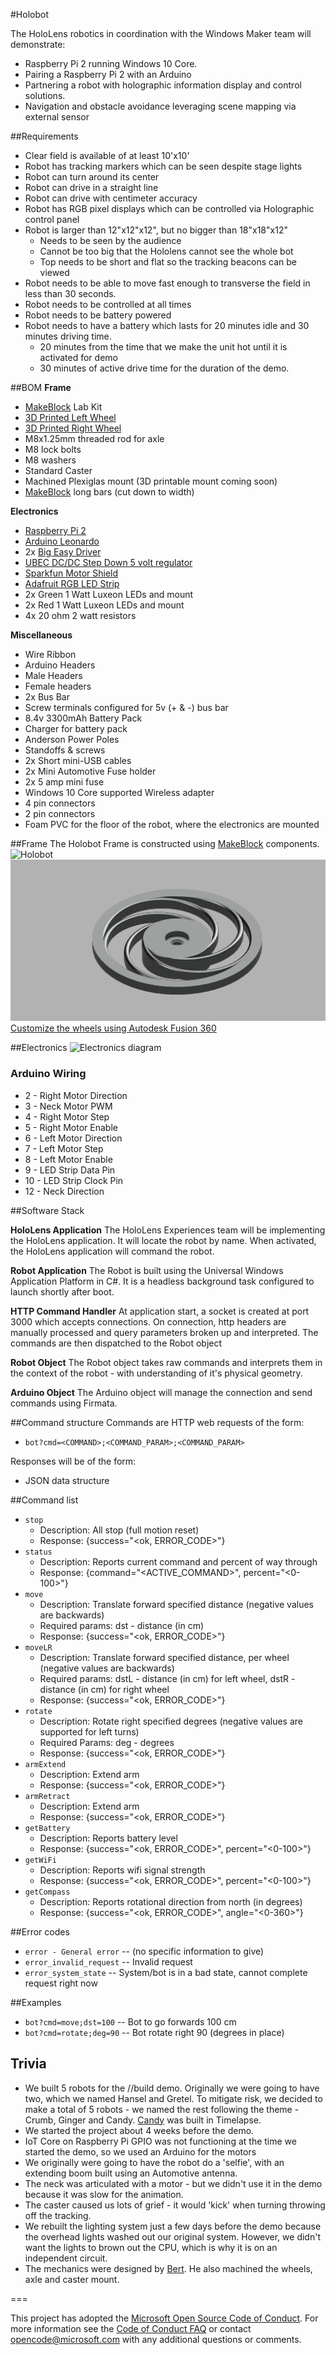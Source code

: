 #Holobot

The HoloLens robotics in coordination with the Windows Maker team will demonstrate:
- Raspberry Pi 2 running Windows 10 Core.
- Pairing a Raspberry Pi 2 with an Arduino
- Partnering a robot with holographic information display and control solutions. 
- Navigation and obstacle avoidance leveraging scene mapping via external sensor


##Requirements
- Clear field is available of at least 10'x10'
- Robot has tracking markers which can be seen despite stage lights
- Robot can turn around its center
- Robot can drive in a straight line
- Robot can drive with centimeter accuracy
- Robot has RGB pixel displays which can be controlled via Holographic control panel
- Robot is larger than 12"x12"x12", but no bigger than 18"x18"x12"
  * Needs to be seen by the audience
  * Cannot be too big that the Hololens cannot see the whole bot
  * Top needs to be short and flat so the tracking beacons can be viewed
- Robot needs to be able to move fast enough to transverse the field in less than 30 seconds.
- Robot needs to be controlled at all times
- Robot needs to be battery powered
- Robot needs to have a battery which lasts for 20 minutes idle and 30 minutes driving time.
  * 20 minutes from the time that we make the unit hot until it is activated for demo
  * 30 minutes of active drive time for the duration of the demo.

##BOM
**Frame**
* [MakeBlock](http://MakeBlock.cc) Lab Kit
* [3D Printed Left Wheel](Parts/holobot_wheel_left.stl)
* [3D Printed Right Wheel](Parts/holobot_wheel_right.stl)
* M8x1.25mm threaded rod for axle
* M8 lock bolts
* M8 washers
* Standard Caster
* Machined Plexiglas mount (3D printable mount coming soon)
* [MakeBlock](http://MakeBlock.cc) long bars (cut down to width)

**Electronics**
* [Raspberry Pi 2](Raspberrypi.org)
* [Arduino Leonardo](http://store.arduino.cc/product/A000057)
* 2x [Big Easy Driver](https://www.sparkfun.com/products/12859)
* [UBEC DC/DC Step Down 5 volt regulator](https://www.adafruit.com/products/1385)
* [Sparkfun Motor Shield](https://www.sparkfun.com/products/9815)
* [Adafruit RGB LED Strip](http://www.adafruit.com/product/306)
* 2x Green 1 Watt Luxeon LEDs and mount
* 2x Red 1 Watt Luxeon LEDs and mount
* 4x 20 ohm 2 watt resistors

**Miscellaneous**
* Wire Ribbon
* Arduino Headers
* Male Headers
* Female headers
* 2x Bus Bar
* Screw terminals configured for 5v (+ & -) bus bar
* 8.4v 3300mAh Battery Pack
* Charger for battery pack
* Anderson Power Poles
* Standoffs & screws
* 2x Short mini-USB cables
* 2x Mini Automotive Fuse holder
* 2x 5 amp mini fuse
* Windows 10 Core supported Wireless adapter
* 4 pin connectors
* 2 pin connectors
* Foam PVC for the floor of the robot, where the electronics are mounted


##Frame
The Holobot Frame is constructed using [MakeBlock](http://MakeBlock.cc) components. 
![Holobot](Images/Holobot.png)
![B15 Wheel](Images/B15_Wheel.png)
[Customize the wheels using Autodesk Fusion 360](http://a360.co/1NZI9nd)

##Electronics
![Electronics diagram](Images/Electronics.png)

### Arduino Wiring
* 2    -   Right Motor Direction
* 3    -   Neck Motor PWM
* 4    -   Right Motor Step
* 5    -   Right Motor Enable
* 6    -   Left Motor Direction
* 7    -   Left Motor Step
* 8    -   Left Motor Enable
* 9    -   LED Strip Data Pin
* 10   -   LED Strip Clock Pin
* 12   -   Neck Direction

##Software Stack

**HoloLens Application**
The HoloLens Experiences team will be implementing the HoloLens application. It will locate the robot by name. When activated, the HoloLens application will command the robot.

**Robot Application**
The Robot is built using the Universal Windows Application Platform in C#. It is a headless background task configured to launch shortly after boot.

**HTTP Command Handler**
At application start, a socket is created at port 3000 which accepts connections. On connection, http headers are manually processed and query parameters broken up and interpreted. The commands are then dispatched to the Robot object

**Robot Object**
The Robot object takes raw commands and interprets them in the context of the robot - with understanding of it's physical geometry.

**Arduino Object**
The Arduino object will manage the connection and send commands using Firmata.

##Command structure
Commands are HTTP web requests of the form:
- `bot?cmd=<COMMAND>;<COMMAND_PARAM>;<COMMAND_PARAM>`
 
Responses will be of the form:
- JSON data structure
 
##Command list
- `stop`
  * Description: All stop (full motion reset)
  * Response: {success="<ok, ERROR_CODE>"}
- `status`
  * Description: Reports current command and percent of way through
  * Response: {command="<ACTIVE_COMMAND>", percent="<0-100>"}
- `move`
  * Description: Translate forward specified distance (negative values are backwards)
  * Required params:  dst - distance (in cm)
  * Response: {success="<ok, ERROR_CODE>"}
- `moveLR`
  * Description: Translate forward specified distance, per wheel (negative values are backwards)
  * Required params:  dstL - distance (in cm) for left wheel, dstR - distance (in cm) for right wheel
  * Response: {success="<ok, ERROR_CODE>"}
- `rotate`
  * Description: Rotate right specified degrees (negative values are supported for left turns)
  * Required Params: deg - degrees
  * Response: {success="<ok, ERROR_CODE>"}
- `armExtend`
  * Description: Extend arm
  * Response: {success="<ok, ERROR_CODE>"}
- `armRetract`
  * Description: Extend arm
  * Response: {success="<ok, ERROR_CODE>"}
- `getBattery`
  * Description: Reports battery level
  * Response: {success="<ok, ERROR_CODE>", percent="<0-100>"}
- `getWiFi`
  * Description: Reports wifi signal strength
  * Response: {success="<ok, ERROR_CODE>", percent="<0-100>"}
- `getCompass`
  * Description: Reports rotational direction from north (in degrees)
  * Response: {success="<ok, ERROR_CODE>", angle="<0-360>"}
 
##Error codes
- `error - General error` -- (no specific information to give)
- `error_invalid_request` -- Invalid request
- `error_system_state` -- System/bot is in a bad state, cannot complete request right now
 
##Examples
- `bot?cmd=move;dst=100` -- Bot to go forwards 100 cm
- `bot?cmd=rotate;deg=90` -- Bot rotate right 90 (degrees in place)


## Trivia
* We built 5 robots for the //build demo. Originally we were going to have two, which we named Hansel and Gretel. To mitigate risk, we decided to make a total of 5 robots - we named the rest following the theme - Crumb, Ginger and Candy. [Candy](https://www.youtube.com/watch?v=r1PaAWvygQk) was built in Timelapse.
* We started the project about 4 weeks before the demo.
* IoT Core on Raspberry Pi GPIO was not functioning at the time we started the demo, so we used an Arduino for the motors
* We originally were going to have the robot do a 'selfie', with an extending boom built using an Automotive antenna.
* The neck was articulated with a motor - but we didn't use it in the demo because it was slow for the animation.
* The caster caused us lots of grief - it would 'kick' when turning throwing off the tracking.
* We rebuilt the lighting system just a few days before the demo because the overhead lights washed out our original system. However, we didn't want the lights to brown out the CPU, which is why it is on an independent circuit.
* The mechanics were designed by [Bert](https://github.com/JustAddWires). He also machined the wheels, axle and caster mount. 

===

This project has adopted the [Microsoft Open Source Code of Conduct](http://microsoft.github.io/codeofconduct). For more information see the [Code of Conduct FAQ](http://microsoft.github.io/codeofconduct/faq.md) or contact [opencode@microsoft.com](mailto:opencode@microsoft.com) with any additional questions or comments.

